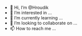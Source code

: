 - 👋 Hi, I’m @Hroudik
- 👀 I’m interested in ...
- 🌱 I’m currently learning ...
- 💞️ I’m looking to collaborate on ...
- 📫 How to reach me ...

<!---
Hroudik/Hroudik is a ✨ special ✨ repository because its `README.md` (this file) appears on your GitHub profile.
You can click the Preview link to take a look at your changes.
--->
